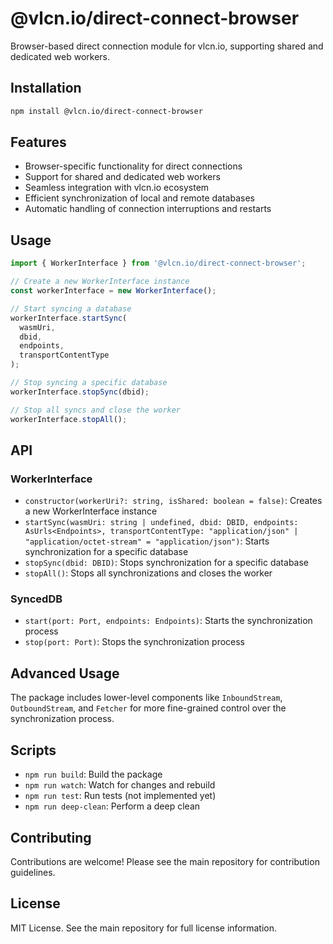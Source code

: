# @vlcn.io/direct-connect-browser

Browser-based direct connection module for vlcn.io, supporting shared and dedicated web workers.

## Installation

```bash
npm install @vlcn.io/direct-connect-browser
```

## Features

- Browser-specific functionality for direct connections
- Support for shared and dedicated web workers
- Seamless integration with vlcn.io ecosystem
- Efficient synchronization of local and remote databases
- Automatic handling of connection interruptions and restarts

## Usage

```javascript
import { WorkerInterface } from '@vlcn.io/direct-connect-browser';

// Create a new WorkerInterface instance
const workerInterface = new WorkerInterface();

// Start syncing a database
workerInterface.startSync(
  wasmUri,
  dbid,
  endpoints,
  transportContentType
);

// Stop syncing a specific database
workerInterface.stopSync(dbid);

// Stop all syncs and close the worker
workerInterface.stopAll();
```

## API

### WorkerInterface

- `constructor(workerUri?: string, isShared: boolean = false)`: Creates a new WorkerInterface instance
- `startSync(wasmUri: string | undefined, dbid: DBID, endpoints: AsUrls<Endpoints>, transportContentType: "application/json" | "application/octet-stream" = "application/json")`: Starts synchronization for a specific database
- `stopSync(dbid: DBID)`: Stops synchronization for a specific database
- `stopAll()`: Stops all synchronizations and closes the worker

### SyncedDB

- `start(port: Port, endpoints: Endpoints)`: Starts the synchronization process
- `stop(port: Port)`: Stops the synchronization process

## Advanced Usage

The package includes lower-level components like `InboundStream`, `OutboundStream`, and `Fetcher` for more fine-grained control over the synchronization process.

## Scripts

- `npm run build`: Build the package
- `npm run watch`: Watch for changes and rebuild
- `npm run test`: Run tests (not implemented yet)
- `npm run deep-clean`: Perform a deep clean

## Contributing

Contributions are welcome! Please see the main repository for contribution guidelines.

## License

MIT License. See the main repository for full license information.
